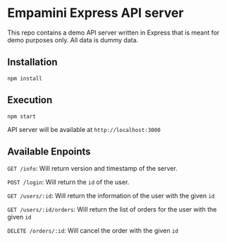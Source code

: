 # Empamini Express API server
This repo contains a demo API server written in Express that is meant for demo purposes only. All data is dummy data.

## Installation

```npm install```


## Execution

```npm start```

API server will be available at `http://localhost:3000`

## Available Enpoints

`GET /info`: Will return version and timestamp of the server.

`POST /login`: Will return the `id` of the user.

`GET /users/:id`: Will return the information of the user with the given `id`

`GET /users/:id/orders`: Will return the list of orders for the user with the given `id`

`DELETE /orders/:id`: Will cancel the order with the given `id`
